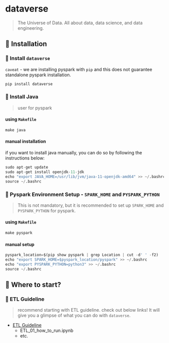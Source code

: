 # dataverse
> The Universe of Data. All about data, data science, and data engineering.

## 🌌 Installation

### 🌠 Install `dataverse`
`caveat` - we are installing pyspark with `pip` and this does not guarantee standalone pyspark installation. 

```python
pip install dataverse
```

### 🌠 Install Java
> user for pyspark

#### using `Makefile`
```python
make java
```

#### manual installation
if you want to install java manually, you can do so by following the instructions below:

```python
sudo apt-get update
sudo apt-get install openjdk-11-jdk
echo "export JAVA_HOME=/usr/lib/jvm/java-11-openjdk-amd64" >> ~/.bashrc
source ~/.bashrc
```

### 🌠 Pyspark Environment Setup - `SPARK_HOME` and `PYSPARK_PYTHON`
> This is not mandatory, but it is recommended to set up `SPARK_HOME` and `PYSPARK_PYTHON` for pyspark.

#### using `Makefile`
```python
make pyspark
```

#### manual setup
```python
pyspark_location=$(pip show pyspark | grep Location | cut -d' ' -f2)
echo "export SPARK_HOME=$pyspark_location/pyspark" >> ~/.bashrc
echo "export PYSPARK_PYTHON=python3" >> ~/.bashrc
source ~/.bashrc
```

## 🌌 Where to start?

### 🌠 ETL Guideline
> recommend starting with ETL guideline. check out below links! It will give you a glimpse of what you can do with `dataverse`.

- [ETL Guideline](https://github.com/UpstageAI/dataverse/tree/main/guideline/etl)
    - ETL_01_how_to_run.ipynb
    - etc.

